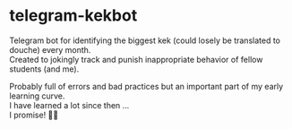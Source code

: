 # telegram-kekbot

Telegram bot for identifying the biggest kek (could losely be translated to douche) every month.  
Created to jokingly track and punish inappropriate behavior of fellow students (and me).

Probably full of errors and bad practices but an important part of my early learning curve. <br>
I have learned a lot since then ... <br>
I promise! 🤞🏼
